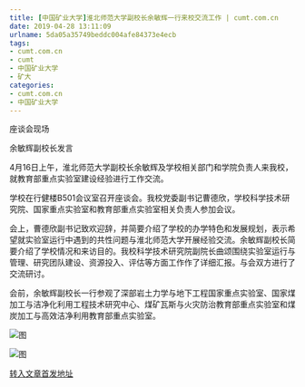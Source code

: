 ```yaml
---
title: [中国矿业大学]淮北师范大学副校长余敏辉一行来校交流工作 | cumt.com.cn
date: 2019-04-28 13:11:09
urlname: 5da05a35749beddc004afe84373e4ecb
tags: 
- cumt.com.cn
- cumt
- 中国矿业大学
- 矿大
categories:
- cumt.com.cn
- 中国矿业大学
---
```


座谈会现场

余敏辉副校长发言

4月16日上午，淮北师范大学副校长余敏辉及学校相关部门和学院负责人来我校，就教育部重点实验室建设经验进行工作交流。

学校在行健楼B501会议室召开座谈会。我校党委副书记曹德欣，学校科学技术研究院、国家重点实验室和教育部重点实验室相关负责人参加会议。

会上，曹德欣副书记致欢迎辞，并简要介绍了学校的办学特色和发展规划，表示希望就实验室运行中遇到的共性问题与淮北师范大学开展经验交流。余敏辉副校长简要介绍了学校情况和来访目的。我校科学技术研究院副院长曲颂围绕实验室运行与管理、研究团队建设、资源投入、评估等方面工作作了详细汇报。与会双方进行了交流研讨。

会前，余敏辉副校长一行参观了深部岩土力学与地下工程国家重点实验室、国家煤加工与洁净化利用工程技术研究中心、煤矿瓦斯与火灾防治教育部重点实验室和煤炭加工与高效洁净利用教育部重点实验室。

![图](http://xwzx.cumt.edu.cn/_upload/article/images/04/29/fc6b57ce439f8146460b67f2ec71/dec03aff-cdeb-4ac4-b646-bc58f2a2f54f.jpg)

![图](http://xwzx.cumt.edu.cn/_upload/article/images/04/29/fc6b57ce439f8146460b67f2ec71/c08c3808-8187-4800-9f0e-16eac247efff.jpg)

[转入文章首发地址](http://xwzx.cumt.edu.cn/ef/5c/c513a520028/page.htm)